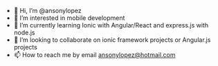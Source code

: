 - 👋 Hi, I’m @ansonylopez
- 👀 I’m interested in mobile development
- 🌱 I’m currently learning Ionic with Angular/React and express.js with node.js
- 💞️ I’m looking to collaborate on ionic framework projects or Angular.js projects
- 📫 How to reach me by email ansonylopez@hotmail.com

<!---
ansonylopez/ansonylopez is a ✨ special ✨ repository because its `README.md` (this file) appears on your GitHub profile.
You can click the Preview link to take a look at your changes.
--->

